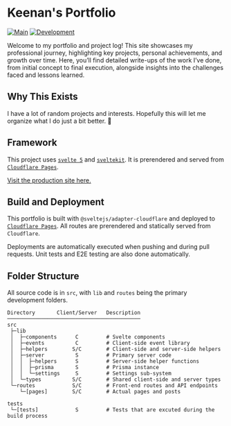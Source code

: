 # Keenan's Portfolio
[![Main](https://github.com/knicholson32/portfolio/actions/workflows/unit-tests.yml/badge.svg)](https://github.com/knicholson32/portfolio/actions/workflows/unit-tests.yml) [![Development](https://github.com/knicholson32/portfolio/actions/workflows/unit-tests.yml/badge.svg?branch=development)](https://github.com/knicholson32/portfolio/actions/workflows/unit-tests.yml)

Welcome to my portfolio and project log! This site showcases my professional journey, highlighting key projects, personal achievements, and growth over time. Here, you’ll find detailed write-ups of the work I’ve done, from initial concept to final execution, alongside insights into the challenges faced and lessons learned.

## Why This Exists
I have a lot of random projects and interests. Hopefully this will let me organize what I do just a bit better. 🚀

## Framework
This project uses [`svelte 5`](https://svelte.dev/docs/svelte/overview) and [`sveltekit`](https://svelte.dev/docs/kit/introduction). It is prerendered and served from [`Cloudflare Pages`](https://pages.cloudflare.com/).

[Visit the production site here.](https://www.keenannicholson.com)

## Build and Deployment
This portfolio is built with `@sveltejs/adapter-cloudflare` and deployed to [`Cloudflare Pages`](https://pages.cloudflare.com/). All routes are prerendered and statically served from `Cloudflare`.

Deployments are automatically executed when pushing and during pull requests. Unit tests and E2E testing are also done automatically.

## Folder Structure
All source code is in `src`, with `lib` and `routes` being the primary development folders.

```shell
Directory       Client/Server   Description
───────────────────────────────────────────
src
 ├─lib
 │  ├─components      C         # Svelte components
 │  ├─events          C         # Client-side event library
 │  ├─helpers        S/C        # Client-side and server-side helpers
 │  ├─server          S         # Primary server code
 │  │  ├─helpers      S         # Server-side helper functions
 │  │  ├─prisma       S         # Prisma instance
 │  │  └─settings     S         # Settings sub-system
 │  └─types          S/C        # Shared client-side and server types
 └─routes            S/C        # Front-end routes and API endpoints
    └─[pages]        S/C        # Actual pages and posts

tests
 └─[tests]            S         # Tests that are excuted during the build process
```
